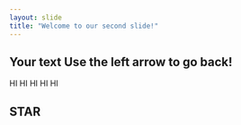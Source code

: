 ```yaml
---
layout: slide
title: "Welcome to our second slide!"
---
```

Your text
Use the left arrow to go back!
---
HI HI HI HI HI

## STAR
